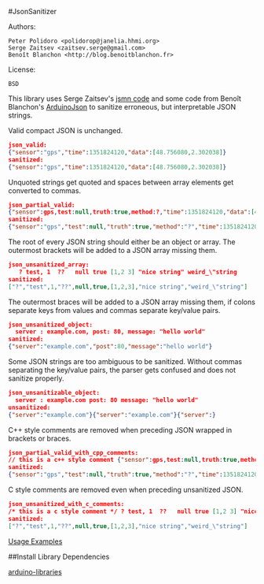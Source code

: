 #JsonSanitizer

Authors:

    Peter Polidoro <polidorop@janelia.hhmi.org>
    Serge Zaitsev <zaitsev.serge@gmail.com>
    Benoît Blanchon <http://blog.benoitblanchon.fr>

License:

    BSD

This library uses Serge Zaitsev's
[jsmn code](https://github.com/zserge/jsmn) and some code from Benoît
Blanchon's [ArduinoJson](https://github.com/bblanchon/ArduinoJson) to
sanitize erroneous, but interpretable JSON strings.

Valid compact JSON is unchanged.

```json
json_valid:
{"sensor":"gps","time":1351824120,"data":[48.756080,2.302038]}
sanitized:
{"sensor":"gps","time":1351824120,"data":[48.756080,2.302038]}
```

Unquoted strings get quoted and spaces between array elements get converted to commas.

```json
json_partial_valid:
{"sensor":gps,test:null,truth:true,method:?,"time":1351824120,"data":[48.756080 2.302038]}
sanitized:
{"sensor":"gps","test":null,"truth":true,"method":"?","time":1351824120,"data":[48.756080,2.302038]}
```

The root of every JSON string should either be an object or array. The
outermost brackets will be added to a JSON array missing them.

```json
json_unsanitized_array:
   ? test, 1  ??   null true [1,2 3] "nice string" weird_\"string
sanitized:
["?","test",1,"??",null,true,[1,2,3],"nice string","weird_\"string"]
```

The outermost braces will be added to a JSON array missing them, if
colons separate keys from values and commas separate key/value pairs.

```json
json_unsanitized_object:
  server : example.com, post: 80, message: "hello world"
sanitized:
{"server":"example.com","post":80,"message":"hello world"}
```

Some JSON strings are too ambiguous to be sanitized. Without commas
separating the key/value pairs, the parser gets confused and does not
sanitize properly.

```json
json_unsanitizable_object:
  server : example.com post: 80 message: "hello world"
unsanitized:
{"server":"example.com"}{"server":"example.com"}{"server":}
```

C++ style comments are removed when preceding JSON wrapped in brackets
or braces.

```json
json_partial_valid_with_cpp_comments:
// this is a c++ style comment {"sensor":gps,test:null,truth:true,method:?,"time":1351824120,"data":[48.756080 2.302038]}
sanitized:
{"sensor":"gps","test":null,"truth":true,"method":"?","time":1351824120,"data":[48.756080,2.302038]}
```

C style comments are removed even when preceding unsanitized JSON.

```json
json_unsanitized_with_c_comments:
/* this is a c style comment */ ? test, 1  ??   null true [1,2 3] "nice string" weird_\"string
sanitized:
["?","test",1,"??",null,true,[1,2,3],"nice string","weird_\"string"]
```

[Usage Examples](./examples)

##Install Library Dependencies

[arduino-libraries](https://github.com/janelia-arduino/arduino-libraries)
